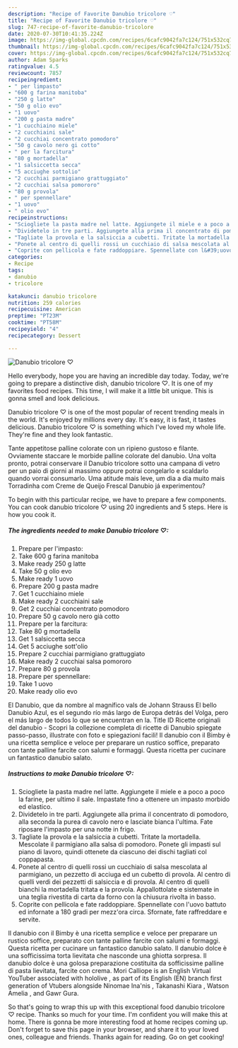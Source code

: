```yaml
---
description: "Recipe of Favorite Danubio tricolore ♡"
title: "Recipe of Favorite Danubio tricolore ♡"
slug: 747-recipe-of-favorite-danubio-tricolore
date: 2020-07-30T10:41:35.224Z
image: https://img-global.cpcdn.com/recipes/6cafc9042fa7c124/751x532cq70/danubio-tricolore-♡-recipe-main-photo.jpg
thumbnail: https://img-global.cpcdn.com/recipes/6cafc9042fa7c124/751x532cq70/danubio-tricolore-♡-recipe-main-photo.jpg
cover: https://img-global.cpcdn.com/recipes/6cafc9042fa7c124/751x532cq70/danubio-tricolore-♡-recipe-main-photo.jpg
author: Adam Sparks
ratingvalue: 4.5
reviewcount: 7857
recipeingredient:
- " per limpasto"
- "600 g farina manitoba"
- "250 g latte"
- "50 g olio evo"
- "1 uovo"
- "200 g pasta madre"
- "1 cucchiaino miele"
- "2 cucchiaini sale"
- "2 cucchiai concentrato pomodoro"
- "50 g cavolo nero gi cotto"
- " per la farcitura"
- "80 g mortadella"
- "1 salsiccetta secca"
- "5 acciughe sottolio"
- "2 cucchiai parmigiano grattuggiato"
- "2 cucchiai salsa pomororo"
- "80 g provola"
- " per spennellare"
- "1 uovo"
- " olio evo"
recipeinstructions:
- "Sciogliete la pasta madre nel latte. Aggiungete il miele e a poco a poco la farine, per ultimo il sale. Impastate fino a ottenere un impasto morbido ed elastico."
- "Dividetelo in tre parti. Aggiungete alla prima il concentrato di pomodoro, alla seconda la purea di cavolo nero e lasciate bianca l&#39;ultima. Fate riposare l&#39;impasto per una notte in frigo."
- "Tagliate la provola e la salsiccia a cubetti. Tritate la mortadella. Mescolate il parmigiano alla salsa di pomodoro. Ponete gli impasti sul piano di lavoro, quindi ottenete da ciascuno dei dischi tagliati col coppapasta."
- "Ponete al centro di quelli rossi un cucchiaio di salsa mescolata al parmigiano, un pezzetto di acciuga ed un cubetto di provola. Al centro di quelli verdi dei pezzetti di salsiccia e di provola. Al centro di quelli bianchi la mortadella tritata e la provola. Appallottolate e sistemate in una teglia rivestita di carta da forno con la chiusura rivolta in basso."
- "Coprite con pellicola e fate raddoppiare. Spennellate con l&#39;uovo battuto ed infornate a 180 gradi per mezz&#39;ora circa. Sfornate, fate raffreddare e servite."
categories:
- Recipe
tags:
- danubio
- tricolore

katakunci: danubio tricolore 
nutrition: 259 calories
recipecuisine: American
preptime: "PT23M"
cooktime: "PT58M"
recipeyield: "4"
recipecategory: Dessert

---
```



![Danubio tricolore ♡](https://img-global.cpcdn.com/recipes/6cafc9042fa7c124/751x532cq70/danubio-tricolore-♡-recipe-main-photo.jpg)

Hello everybody, hope you are having an incredible day today. Today, we're going to prepare a distinctive dish, danubio tricolore ♡. It is one of my favorites food recipes. This time, I will make it a little bit unique. This is gonna smell and look delicious.

Danubio tricolore ♡ is one of the most popular of recent trending meals in the world. It's enjoyed by millions every day. It's easy, it is fast, it tastes delicious. Danubio tricolore ♡ is something which I've loved my whole life. They're fine and they look fantastic.

Tante appetitose palline colorate con un ripieno gustoso e filante. Ovviamente staccare le morbide palline colorate del danubio. Una volta pronto, potrai conservare il Danubio tricolore sotto una campana di vetro per un paio di giorni al massimo oppure potrai congelarlo e scaldarlo quando vorrai consumarlo. Uma atitude mais leve, um dia a dia muito mais Torradinha com Creme de Queijo Frescal Danubio já experimentou?


To begin with this particular recipe, we have to prepare a few components. You can cook danubio tricolore ♡ using 20 ingredients and 5 steps. Here is how you cook it.

<!--inarticleads1-->

##### The ingredients needed to make Danubio tricolore ♡:

1. Prepare  per l&#39;impasto:
1. Take 600 g farina manitoba
1. Make ready 250 g latte
1. Take 50 g olio evo
1. Make ready 1 uovo
1. Prepare 200 g pasta madre
1. Get 1 cucchiaino miele
1. Make ready 2 cucchiaini sale
1. Get 2 cucchiai concentrato pomodoro
1. Prepare 50 g cavolo nero già cotto
1. Prepare  per la farcitura:
1. Take 80 g mortadella
1. Get 1 salsiccetta secca
1. Get 5 acciughe sott&#39;olio
1. Prepare 2 cucchiai parmigiano grattuggiato
1. Make ready 2 cucchiai salsa pomororo
1. Prepare 80 g provola
1. Prepare  per spennellare:
1. Take 1 uovo
1. Make ready  olio evo


El Danubio, que da nombre al magnífico vals de Johann Strauss El bello Danubio Azul, es el segundo río más largo de Europa detrás del Volga, pero el más largo de todos lo que se encuentran en la. Title ID Ricette originali del danubio - Scopri la collezione completa di ricette di Danubio spiegate passo-passo, illustrate con foto e spiegazioni facili! Il danubio con il Bimby è una ricetta semplice e veloce per preparare un rustico soffice, preparato con tante palline farcite con salumi e formaggi. Questa ricetta per cucinare un fantastico danubio salato. 

<!--inarticleads2-->

##### Instructions to make Danubio tricolore ♡:

1. Sciogliete la pasta madre nel latte. Aggiungete il miele e a poco a poco la farine, per ultimo il sale. Impastate fino a ottenere un impasto morbido ed elastico.
1. Dividetelo in tre parti. Aggiungete alla prima il concentrato di pomodoro, alla seconda la purea di cavolo nero e lasciate bianca l&#39;ultima. Fate riposare l&#39;impasto per una notte in frigo.
1. Tagliate la provola e la salsiccia a cubetti. Tritate la mortadella. Mescolate il parmigiano alla salsa di pomodoro. Ponete gli impasti sul piano di lavoro, quindi ottenete da ciascuno dei dischi tagliati col coppapasta.
1. Ponete al centro di quelli rossi un cucchiaio di salsa mescolata al parmigiano, un pezzetto di acciuga ed un cubetto di provola. Al centro di quelli verdi dei pezzetti di salsiccia e di provola. Al centro di quelli bianchi la mortadella tritata e la provola. Appallottolate e sistemate in una teglia rivestita di carta da forno con la chiusura rivolta in basso.
1. Coprite con pellicola e fate raddoppiare. Spennellate con l&#39;uovo battuto ed infornate a 180 gradi per mezz&#39;ora circa. Sfornate, fate raffreddare e servite.


Il danubio con il Bimby è una ricetta semplice e veloce per preparare un rustico soffice, preparato con tante palline farcite con salumi e formaggi. Questa ricetta per cucinare un fantastico danubio salato. Il danubio dolce è una sofficissima torta lievitata che nasconde una ghiotta sorpresa. Il danubio dolce è una golosa preparazione costituita da sofficissime palline di pasta lievitata, farcite con crema. Mori Calliope is an English Virtual YouTuber associated with hololive , as part of its English (EN) branch first generation of Vtubers alongside Ninomae Ina&#39;nis , Takanashi Kiara , Watson Amelia , and Gawr Gura. 

So that's going to wrap this up with this exceptional food danubio tricolore ♡ recipe. Thanks so much for your time. I'm confident you will make this at home. There is gonna be more interesting food at home recipes coming up. Don't forget to save this page in your browser, and share it to your loved ones, colleague and friends. Thanks again for reading. Go on get cooking!
